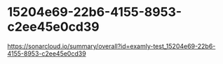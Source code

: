 # 15204e69-22b6-4155-8953-c2ee45e0cd39
https://sonarcloud.io/summary/overall?id=examly-test_15204e69-22b6-4155-8953-c2ee45e0cd39
